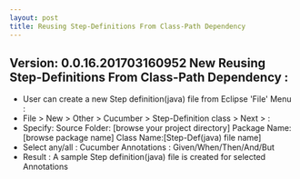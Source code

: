 ```yaml
---
layout: post
title: Reusing Step-Definitions From Class-Path Dependency
---
```

Version: 0.0.16.201703160952
New Reusing Step-Definitions From Class-Path Dependency :
---
- User can create a new Step definition(java) file from Eclipse 'File' Menu :
- File > New > Other > Cucumber > Step-Definition class > Next > :
- Specify: Source Folder: [browse your project directory] Package Name:[browse package name] Class Name:[Step-Def(java) file name]
- Select any/all : Cucumber Annotations : Given/When/Then/And/But
- Result : A sample Step definition(java) file is created for selected Annotations